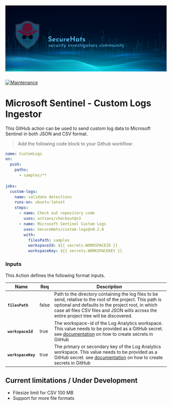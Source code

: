 ![logo](https://raw.githubusercontent.com/SecureHats/SecureHacks/main/media/sh-banners.png)
=========
[![Maintenance](https://img.shields.io/maintenance/yes/2022.svg?style=flat-square)]()
# Microsoft Sentinel - Custom Logs Ingestor

This GitHub action can be used to send custom log data to Microsoft Sentinel in both JSON and CSV format.
> Add the following code block to your Github workflow:

```yaml
name: CustomLogs
on:
  push:
    paths:
      - samples/**

jobs:
  custom-logs:
    name: validate detections
    runs-on: ubuntu-latest
    steps:
      - name: Check out repository code
        uses: actions/checkout@v3
      - name: Microsoft Sentinel Custom Logs
        uses: SecureHats/custom-logs@v0.2.0
        with:
          filesPath: samples
          workspaceId: ${{ secrets.WORKSPACEID }}
          workspaceKey: ${{ secrets.WORKSPACEKEY }}
```

### Inputs

This Action defines the following format inputs.

| Name | Req | Description
|-|-|-|
| **`filesPath`**  | false | Path to the directory containing the log files to be send, relative to the root of the project. This path is optional and defaults to the project root, in which case all files CSV files and JSON wills across the entire project tree will be discovered.
| **`workspaceId`** | true | The workspace-id of the Log Analytics workspace. This value needs to be provided as a GitHub secret. see [documentation](https://github.com/Azure/actions-workflow-samples/blob/master/assets/create-secrets-for-GitHub-workflows.md) on how to create secrets in GitHub
| **`workspaceKey`** | true | The primary or secondary key of the Log Analytics workspace. This value needs to be provided as a GitHub secret. see [documentation](https://github.com/Azure/actions-workflow-samples/blob/master/assets/create-secrets-for-GitHub-workflows.md) on how to create secrets in GitHub


## Current limitations / Under Development

- Filesize limit for CSV 100 MB
- Support for more file formats

